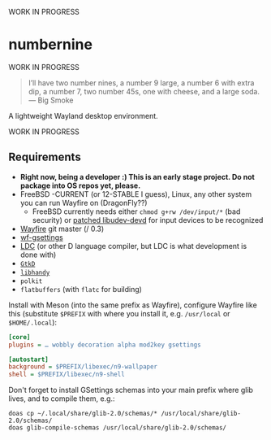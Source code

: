 WORK IN PROGRESS

# numbernine

WORK IN PROGRESS

> I’ll have two number nines, a number 9 large, a number 6 with extra dip, a number 7, two number 45s, one with cheese, and a large soda.   
> — Big Smoke

A lightweight Wayland desktop environment.

WORK IN PROGRESS

## Requirements

- **Right now, being a developer :) This is an early stage project. Do not package into OS repos yet, please.**
- FreeBSD -CURRENT (or 12-STABLE I guess), Linux, any other system you can run Wayfire on (DragonFly??)
	- FreeBSD currently needs either `chmod g+rw /dev/input/*` (bad security) or [patched libudev-devd](https://github.com/FreeBSDDesktop/libudev-devd/pull/8) for input devices to be recognized
- [Wayfire](https://github.com/WayfireWM/wayfire) git master (/ 0.3)
- [wf-gsettings](https://github.com/myfreeweb/wf-gsettings)
- [LDC](https://github.com/ldc-developers/ldc) (or other D language compiler, but LDC is what development is done with)
- [`GtkD`](https://github.com/gtkd-developers/GtkD/)
- [`libhandy`](https://source.puri.sm/Librem5/libhandy)
- `polkit`
- `flatbuffers` (with `flatc` for building)

Install with Meson (into the same prefix as Wayfire), configure Wayfire like this (substitute `$PREFIX` with where you install it, e.g. `/usr/local` or `$HOME/.local`):

```ini
[core]
plugins = … wobbly decoration alpha mod2key gsettings

[autostart]
background = $PREFIX/libexec/n9-wallpaper
shell = $PREFIX/libexec/n9-shell
```

Don't forget to install GSettings schemas into your main prefix where glib lives, and to compile them, e.g.:

```
doas cp ~/.local/share/glib-2.0/schemas/* /usr/local/share/glib-2.0/schemas/
doas glib-compile-schemas /usr/local/share/glib-2.0/schemas/
```
